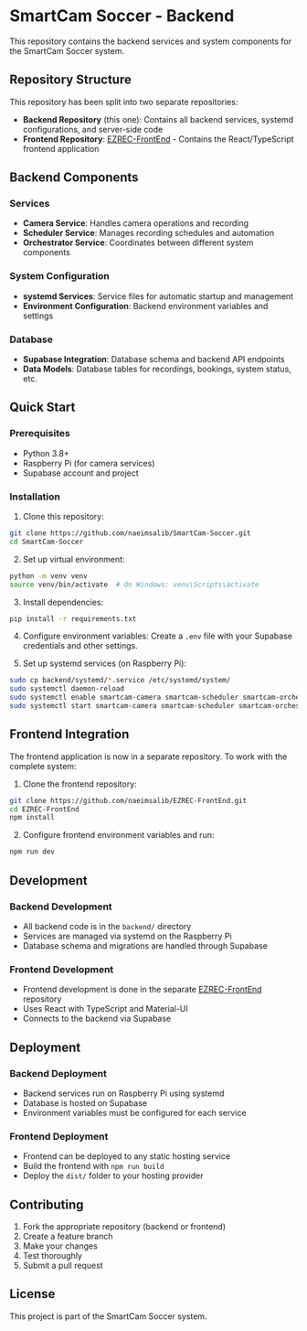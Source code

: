 # SmartCam Soccer - Backend

This repository contains the backend services and system components for the SmartCam Soccer system.

## Repository Structure

This repository has been split into two separate repositories:

- **Backend Repository** (this one): Contains all backend services, systemd configurations, and server-side code
- **Frontend Repository**: [EZREC-FrontEnd](https://github.com/naeimsalib/EZREC-FrontEnd.git) - Contains the React/TypeScript frontend application

## Backend Components

### Services
- **Camera Service**: Handles camera operations and recording
- **Scheduler Service**: Manages recording schedules and automation
- **Orchestrator Service**: Coordinates between different system components

### System Configuration
- **systemd Services**: Service files for automatic startup and management
- **Environment Configuration**: Backend environment variables and settings

### Database
- **Supabase Integration**: Database schema and backend API endpoints
- **Data Models**: Database tables for recordings, bookings, system status, etc.

## Quick Start

### Prerequisites
- Python 3.8+
- Raspberry Pi (for camera services)
- Supabase account and project

### Installation

1. Clone this repository:
```bash
git clone https://github.com/naeimsalib/SmartCam-Soccer.git
cd SmartCam-Soccer
```

2. Set up virtual environment:
```bash
python -m venv venv
source venv/bin/activate  # On Windows: venv\Scripts\activate
```

3. Install dependencies:
```bash
pip install -r requirements.txt
```

4. Configure environment variables:
Create a `.env` file with your Supabase credentials and other settings.

5. Set up systemd services (on Raspberry Pi):
```bash
sudo cp backend/systemd/*.service /etc/systemd/system/
sudo systemctl daemon-reload
sudo systemctl enable smartcam-camera smartcam-scheduler smartcam-orchestrator
sudo systemctl start smartcam-camera smartcam-scheduler smartcam-orchestrator
```

## Frontend Integration

The frontend application is now in a separate repository. To work with the complete system:

1. Clone the frontend repository:
```bash
git clone https://github.com/naeimsalib/EZREC-FrontEnd.git
cd EZREC-FrontEnd
npm install
```

2. Configure frontend environment variables and run:
```bash
npm run dev
```

## Development

### Backend Development
- All backend code is in the `backend/` directory
- Services are managed via systemd on the Raspberry Pi
- Database schema and migrations are handled through Supabase

### Frontend Development
- Frontend development is done in the separate [EZREC-FrontEnd](https://github.com/naeimsalib/EZREC-FrontEnd.git) repository
- Uses React with TypeScript and Material-UI
- Connects to the backend via Supabase

## Deployment

### Backend Deployment
- Backend services run on Raspberry Pi using systemd
- Database is hosted on Supabase
- Environment variables must be configured for each service

### Frontend Deployment
- Frontend can be deployed to any static hosting service
- Build the frontend with `npm run build`
- Deploy the `dist/` folder to your hosting provider

## Contributing

1. Fork the appropriate repository (backend or frontend)
2. Create a feature branch
3. Make your changes
4. Test thoroughly
5. Submit a pull request

## License

This project is part of the SmartCam Soccer system. 